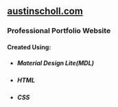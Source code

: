 ## [austinscholl.com](https://austinscholl.com)

### Professional Portfolio Website

#### Created Using:
- ##### Material Design Lite(MDL)
- ##### HTML
- ##### CSS
